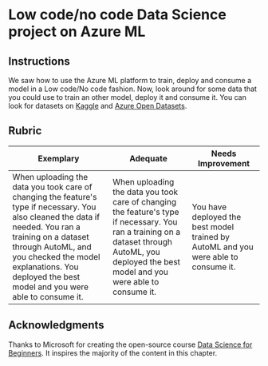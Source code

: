 # Low code/no code Data Science project on Azure ML

## Instructions

We saw how to use the Azure ML platform to train, deploy and consume a model in a Low code/No code fashion. Now, look around for some data that you could use to train an other model, deploy it and consume it. You can look for datasets on [Kaggle](https://kaggle.com) and [Azure Open Datasets](https://azure.microsoft.com/services/open-datasets/catalog?WT.mc_id=academic-77958-bethanycheum&ocid=AID3041109).

## Rubric

| Exemplary | Adequate | Needs Improvement |
|-----------|----------|-------------------|
|When uploading the data you took care of changing the feature's type if necessary. You also cleaned the data if needed. You ran a training on a dataset through AutoML, and you checked the model explanations. You deployed the best model and you were able to consume it. | When uploading the data you took care of changing the feature's type if necessary. You ran a training on a dataset through AutoML, you deployed the best model and you were able to consume it. | You have deployed the best model trained by AutoML and you were able to consume it. |

## Acknowledgments

Thanks to Microsoft for creating the open-source course [Data Science for Beginners](https://github.com/microsoft/Data-Science-For-Beginners). It inspires the majority of the content in this chapter.
